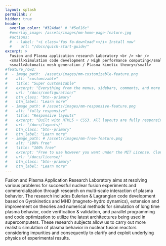 ```yaml
---
layout: splash
permalink: /
hidden: true
header:
  overlay_color: "#324dad" # "#5e616c"
  #overlay_image: /assets/images/mm-home-page-feature.jpg
  #actions:
  #  - label: "<i class='fas fa-download'></i> Install now"
  #    url: "/docs/quick-start-guide/"
excerpt: >
  Fusion and Plasma application research Laboratory <br /> <br />
  <small>Simulation code development / High performance computing</small> <br /> 
  <small>Automatic mesh generation / Plasma kinetic theory</small>
#feature_row2:
#  - image_path:  /assets/images/mm-customizable-feature.png
#    alt: "customizable"
#    title: "Super customizable"
#    excerpt: "Everything from the menus, sidebars, comments, and more can be configured or set with YAML Front Matter."
#    url: "/docs/configuration/"
#    btn_class: "btn--primary"
#    btn_label: "Learn more"
#  - image_path: # /assets/images/mm-responsive-feature.png
#    alt: "fully responsive"
#    title: "Responsive layouts"
#    excerpt: "Built with HTML5 + CSS3. All layouts are fully responsive with helpers to augment your content."
#    url: "/docs/layouts/"
#    btn_class: "btn--primary"
#    btn_label: "Learn more"
#  - image_path: # /assets/images/mm-free-feature.png
#    alt: "100% free"
#    title: "100% free"
#    excerpt: "Free to use however you want under the MIT License. Clone it, fork it, customize it... whatever!"
#    url: "/docs/license/"
#    btn_class: "btn--primary"
#    btn_label: "Learn more" 
---
```


 Fusion and Plasma Application Research Laboratory aims at resolving various problems for successful nuclear fusion experiments and commercialization through research on multi-scale interaction of plasma behavior. The research includes Eulerian & Lagrangian code development based on Gyrokinetics and MHD (magneto-hydro dynamics), extension and improvement on theories and numerical methods for simulation of long time plasma behavior, code verification & validation, and parallel programming and code optimization to utilize the latest architectures being used in supercomputers. These research subjects allow us to carry out more realistic simulation of plasma behavior in nuclear fusion reactors considering impurities and consequently to clarify and exploit underlying physics of experimental results.

<!-- {% include feature_row %} -->

